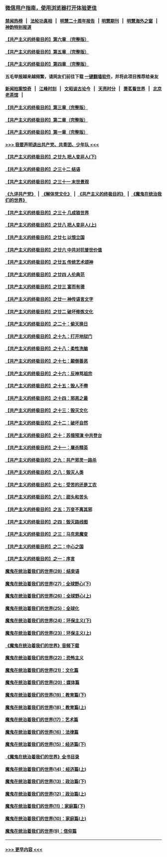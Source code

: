 ### [微信用户指南，使用浏览器打开体验更佳](https://github.com/gfw-breaker/banned-news1/blob/master/indexes/wechat-guide.md?t=0)
#### [禁闻热榜](热点新闻.md?t=0)  &nbsp;&nbsp;|&nbsp;&nbsp; [法轮功真相](https://github.com/gfw-breaker/truth/blob/master/README.md?t=0) &nbsp;&nbsp;|&nbsp;&nbsp; [明慧二十周年报告](https://github.com/gfw-breaker/mh-reports/blob/master/README.md?t=0) &nbsp;&nbsp;|&nbsp;&nbsp;[明慧期刊](https://github.com/gfw-breaker/mh-qikan) &nbsp;&nbsp;|&nbsp;&nbsp; [明慧海外之窗](https://github.com/gfw-breaker/mh-news/blob/master/README.md?t=0) &nbsp;&nbsp;|&nbsp;&nbsp; [神韵特别报道](https://github.com/gfw-breaker/mh-news/blob/master/shenyun.md?t=0)
#### [【共产主义的终极目的】第六章 （完整版）](../pages/nsc422/n11428913.md?t=02170722) 
#### [【共产主义的终极目的】第五章 （完整版）](../pages/nsc422/n11428912.md?t=02170722) 
#### [【共产主义的终极目的】第四章 （完整版）](../pages/nsc422/n11428907.md?t=02170722) 
#### 五毛举报越来越频繁，请网友们前往下载 [一键翻墙软件](https://github.com/gfw-breaker/ssr-accounts)，并将此项目推荐给亲友
#### [新闻拍案惊奇](https://github.com/gfw-breaker/banned-news1/blob/master/pages/link4.md) &nbsp;&nbsp;|&nbsp;&nbsp; [江峰时刻](https://github.com/gfw-breaker/banned-news1/blob/master/pages/link4.md) &nbsp;&nbsp;|&nbsp;&nbsp; [文昭谈古论今](https://github.com/gfw-breaker/banned-news1/blob/master/pages/link4.md) &nbsp;&nbsp;|&nbsp;&nbsp; [天亮时分](https://github.com/gfw-breaker/banned-news1/blob/master/pages/link4.md) &nbsp;&nbsp;|&nbsp;&nbsp; [萧茗看世界](https://github.com/gfw-breaker/banned-news1/blob/master/pages/link4.md) &nbsp;&nbsp;|&nbsp;&nbsp; [北京老茶馆](https://github.com/gfw-breaker/banned-news1/blob/master/pages/link4.md) &nbsp;&nbsp;|&nbsp;&nbsp; 
#### [【共产主义的终极目的】第三章（完整版）](../pages/nsc422/n11428848.md?t=02170722) 
#### [【共产主义的终极目的】第二章（完整版）](../pages/nsc422/n11428831.md?t=02170722) 
#### [【共产主义的终极目的】第一章（完整版）](../pages/nsc422/n11417651.md?t=02170722) 
#### [>>> 我要声明退出共产党、共青团、少年队 <<<](https://github.com/begood0513/goodnews/blob/master/quit/letter.md) 
#### [【共产主义的终极目的】之廿九 把人变非人(下)](../pages/nsc422/n11344140.md?t=02170722) 
#### [【共产主义的终极目的】之三十二 结语](../pages/nsc422/n11360535.md?t=02170722) 
#### [【共产主义的终极目的】之三十一 末世景观](../pages/nsc422/n11351129.md?t=02170722) 
#### [《九评共产党》](https://github.com/begood0513/9ping.md/blob/master/README.md) &nbsp;|&nbsp; [《解体党文化》](../../../../jtdwh.md/blob/master/README.md)  &nbsp;|&nbsp; [《共产主义的终极目的》](../../../../gczydzjmd.md/blob/master/README.md) &nbsp;|&nbsp; [《魔鬼在统治我们的世界》](../../../../mgztzwmdsj.md/blob/master/README.md) 
#### [【共产主义的终极目的】之三十 几成狼世界](../pages/nsc422/n11348280.md?t=02170722) 
#### [【共产主义的终极目的】之廿八 把人变非人(上)](../pages/nsc422/n11340492.md?t=02170722) 
#### [【共产主义的终极目的】之廿七 以恨立国](../pages/nsc422/n11336944.md?t=02170722) 
#### [【共产主义的终极目的】之廿六 中共对抗普世价值](../pages/nsc422/n11324785.md?t=02170722) 
#### [【共产主义的终极目的】之廿五 传统艺术颂神](../pages/nsc422/n11296396.md?t=02170722) 
#### [【共产主义的终极目的】之廿四 人伦典范](../pages/nsc422/n11296397.md?t=02170722) 
#### [【共产主义的终极目的】之廿三 富而有德](../pages/nsc422/n11283598.md?t=02170722) 
#### [【共产主义的终极目的】之廿一 神传语言文字](../pages/nsc422/n11263265.md?t=02170722) 
#### [【共产主义的终极目的】之廿二 破坏修炼文化](../pages/nsc422/n11245728.md?t=02170722) 
#### [【共产主义的终极目的】之二十：偷天换日](../pages/nsc422/n11238846.md?t=02170722) 
#### [【共产主义的终极目的】之十九：打开地狱门](../pages/nsc422/n11206376.md?t=02170722) 
#### [【共产主义的终极目的】之十八：柔性洗脑](../pages/nsc422/n11199994.md?t=02170722) 
#### [【共产主义的终极目的】之十七：颠倒善恶](../pages/nsc422/n11179782.md?t=02170722) 
#### [【共产主义的终极目的】之十六：反神骂祖宗](../pages/nsc422/n11166798.md?t=02170722) 
#### [【共产主义的终极目的】之十五：毁人不倦](../pages/nsc422/n11166792.md?t=02170722) 
#### [【共产主义的终极目的】之十四：邪恶之最](../pages/nsc422/n11150249.md?t=02170722) 
#### [【共产主义的终极目的】之十三：毁灭文化](../pages/nsc422/n11135227.md?t=02170722) 
#### [【共产主义的终极目的】之十二：破坏自然](../pages/nsc422/n11135214.md?t=02170722) 
#### [【共产主义的终极目的】之十：苏俄预演 中共登台](../pages/nsc422/n11118424.md?t=02170722) 
#### [【共产主义的终极目的】之十一：屠杀精英](../pages/nsc422/n11118442.md?t=02170722) 
#### [【共产主义的终极目的】之九：共产邪灵一路杀](../pages/nsc422/n11114139.md?t=02170722) 
#### [【共产主义的终极目的】之八：毁灭人类](../pages/nsc422/n11108503.md?t=02170722) 
#### [【共产主义的终极目的】之七：受苦的还是工农](../pages/nsc422/n11101809.md?t=02170722) 
#### [【共产主义的终极目的】之六：甜头和苦头](../pages/nsc422/n11096971.md?t=02170722) 
#### [【共产主义的终极目的】之五：万变不离其邪](../pages/nsc422/n11091285.md?t=02170722) 
#### [【共产主义的终极目的】之四：毁灭路线图](../pages/nsc422/n11086284.md?t=02170722) 
#### [【共产主义的终极目的】之三：马克思魔变](../pages/nsc422/n11061941.md?t=02170722) 
#### [【共产主义的终极目的】之二：中心之国](../pages/nsc422/n11047728.md?t=02170722) 
#### [【共产主义的终极目的】之一：序言](../pages/nsc422/n11086077.md?t=02170722) 
#### [魔鬼在统治着我们的世界(28)：结束语](../pages/nsc422/n10936246.md?t=02170722) 
#### [魔鬼在统治着我们的世界(27)：全球野心(下)](../pages/nsc422/n10928319.md?t=02170722) 
#### [魔鬼在统治着我们的世界(26)：全球野心(上)](../pages/nsc422/n10900318.md?t=02170722) 
#### [魔鬼在统治着我们的世界(25)：全球化](../pages/nsc422/n10788205.md?t=02170722) 
#### [魔鬼在统治着我们的世界(24)：环保主义(下)](../pages/nsc422/n10695307.md?t=02170722) 
#### [魔鬼在统治着我们的世界(23)：环保主义(上)](../pages/nsc422/n10688613.md?t=02170722) 
#### [《魔鬼在统治着我们的世界》音频下载](../pages/nsc422/n10635553.md?t=02170722) 
#### [魔鬼在统治着我们的世界(22)：恐怖主义](../pages/nsc422/n10614727.md?t=02170722) 
#### [魔鬼在统治着我们的世界(21)：文化篇](../pages/nsc422/n10597706.md?t=02170722) 
#### [魔鬼在统治着我们的世界(20)：媒体篇](../pages/nsc422/n10586579.md?t=02170722) 
#### [魔鬼在统治着我们的世界(19)：教育篇(下)](../pages/nsc422/n10564808.md?t=02170722) 
#### [魔鬼在统治着我们的世界(18)：教育篇(上)](../pages/nsc422/n10526970.md?t=02170722) 
#### [魔鬼在统治着我们的世界(17)：艺术篇](../pages/nsc422/n10499093.md?t=02170722) 
#### [魔鬼在统治着我们的世界(16)：法律篇](../pages/nsc422/n10485969.md?t=02170722) 
#### [魔鬼在统治着我们的世界(15)：经济篇(下)](../pages/nsc422/n10469975.md?t=02170722) 
#### [《魔鬼在统治着我们的世界》全书目录](../pages/nsc422/n10464261.md?t=02170722) 
#### [魔鬼在统治着我们的世界(14)：经济篇(上)](../pages/nsc422/n10457370.md?t=02170722) 
#### [魔鬼在统治着我们的世界(13)：政治篇(下)](../pages/nsc422/n10448270.md?t=02170722) 
#### [魔鬼在统治着我们的世界(12)：政治篇(上)](../pages/nsc422/n10444576.md?t=02170722) 
#### [魔鬼在统治着我们的世界(11)：家庭篇(下)](../pages/nsc422/n10440961.md?t=02170722) 
#### [魔鬼在统治着我们的世界(10)：家庭篇(上)](../pages/nsc422/n10435448.md?t=02170722) 
#### [魔鬼在统治着我们的世界(9)：信仰篇](../pages/nsc422/n10432159.md?t=02170722) 

----
#### [ >>> 更早内容 <<< ](../indexes/nsc422-earlier.md)
